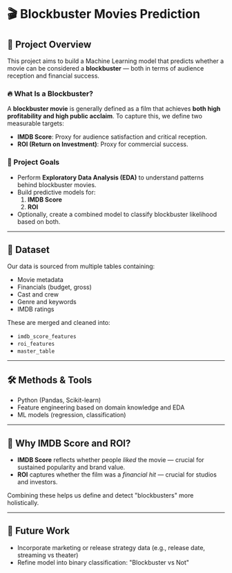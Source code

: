 # 🎬 Blockbuster Movies Prediction

## 📌 Project Overview

This project aims to build a Machine Learning model that predicts whether a movie can be considered a **blockbuster** — both in terms of audience reception and financial success.

### 🔥 What Is a Blockbuster?

A **blockbuster movie** is generally defined as a film that achieves **both high profitability and high public acclaim**. 
To capture this, we define two measurable targets:
- **IMDB Score**: Proxy for audience satisfaction and critical reception.
- **ROI (Return on Investment)**: Proxy for commercial success.

### 🎯 Project Goals

- Perform **Exploratory Data Analysis (EDA)** to understand patterns behind blockbuster movies.
- Build predictive models for:
  1. **IMDB Score**
  2. **ROI**
- Optionally, create a combined model to classify blockbuster likelihood based on both.

---

## 📂 Dataset

Our data is sourced from multiple tables containing:
- Movie metadata
- Financials (budget, gross)
- Cast and crew
- Genre and keywords
- IMDB ratings

These are merged and cleaned into:
- `imdb_score_features`
- `roi_features`
- `master_table`

---

## 🛠️ Methods & Tools

- Python (Pandas, Scikit-learn)
- Feature engineering based on domain knowledge and EDA
- ML models (regression, classification)

---

## 🤖 Why IMDB Score and ROI?

- **IMDB Score** reflects whether people *liked* the movie — crucial for sustained popularity and brand value.
- **ROI** captures whether the film was a *financial hit* — crucial for studios and investors.

Combining these helps us define and detect "blockbusters" more holistically.

---

## 🚀 Future Work

- Incorporate marketing or release strategy data (e.g., release date, streaming vs theater)
- Refine model into binary classification: "Blockbuster vs Not"
